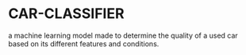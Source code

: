 # CAR-CLASSIFIER
a machine learning model made to determine the quality of a used car based on its different features and conditions.
